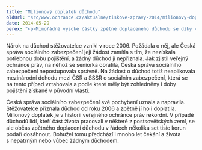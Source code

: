```yaml
---
title: "Milionový doplatek důchodu"
oldUrl: "src/www.ochrance.cz/aktualne/tiskove-zpravy-2014/milionovy-doplatek-duchodu"
date: 2014-05-29
perex: "<p>Mimořádně vysoké částky zpětně doplaceného důchodu se díky veřejnému ochránci práv dočkala stěžovatelka původem z bývalého státu Sovětského svazu, trvale žijící v České republice. </p>"
---
```


<!-- imported from the old website -->

<p>Nárok na důchod stěžovatelce vznikl v roce 2006. Požádala o něj, ale Česká správa sociálního zabezpečení její žádost zamítla s tím, že nezískala potřebnou dobu pojištění, a žádný důchod jí nepřiznala. Jak zjistil veřejný ochránce práv, na něhož se seniorka obrátila, Česká správa sociálního zabezpečení nepostupovala správně. Na žádost o důchod totiž neaplikovala mezinárodní dohodu mezi ČSR a SSSR o sociálním zabezpečení, která se na tento případ vztahovala a podle které měly být zohledněny i doby pojištění získané v původní vlasti.</p><p>Česká správa sociálního zabezpečení své pochybení uznala a napravila. Stěžovatelce přiznala důchod od roku 2006 a zpětně jí ho i doplatila. Milionový doplatek je v historii veřejného ochránce práv rekordní. V případě důchodů lidí, kteří část života pracovali v některé z postsovětských zemí, se ale občas zpětného doplacení důchodu v řádech několika set tisíc korun podaří dosáhnout. Bohužel tomu předchází i mnoho let čekání a života s nepatrným nebo vůbec žádným důchodem. </p>
